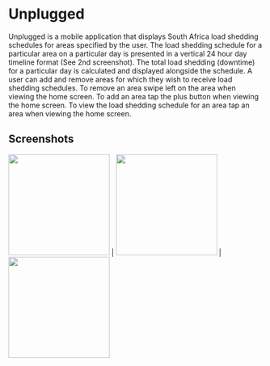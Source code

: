# Unplugged
Unplugged is a mobile application that displays South Africa load shedding schedules for areas specified by the user. The load shedding schedule for a particular area on a particular day is presented in a vertical 24 hour day timeline format (See 2nd screenshot). The total load shedding (downtime) for a particular day is calculated and displayed alongside the schedule. A user can add and remove areas for which they wish to receive load shedding schedules. To remove an area swipe left on the area when viewing the home screen. To add an area tap the plus button when viewing the home screen. To view the load shedding schedule for an area tap an area when viewing the home screen. 

## Screenshots
<img src="https://github.com/Dale-Gathercole-P45/Unplugged/blob/1f3d43634ab4daa19dfb592cf012b8ed03da6753/screenshots/Dashboard_Screen.png" width="200"/> |
<img src="https://github.com/Dale-Gathercole-P45/Unplugged/blob/1f3d43634ab4daa19dfb592cf012b8ed03da6753/screenshots/Schedule_Screen.png" width="200"/> |
<img src="https://github.com/Dale-Gathercole-P45/Unplugged/blob/1f3d43634ab4daa19dfb592cf012b8ed03da6753/screenshots/FindAreas_Screen.png" width="200"/>